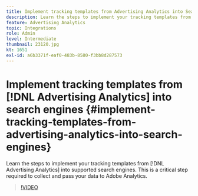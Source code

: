 ```yaml
---
title: Implement tracking templates from Advertising Analytics into Search Engines
description: Learn the steps to implement your tracking templates from Advertising Analytics into supported search engines. 
feature: Advertising Analytics
topic: Integrations
role: Admin
level: Intermediate
thumbnail: 23120.jpg
kt: 1651
exl-id: a6b3371f-eaf0-483b-8580-f3bb8d287573
---
```

# Implement tracking templates from [!DNL Advertising Analytics] into search engines {#implement-tracking-templates-from-advertising-analytics-into-search-engines}

Learn the steps to implement your tracking templates from [!DNL Advertising Analytics] into supported search engines. This is a critical step required to collect and pass your data to Adobe Analytics.

>[!VIDEO](https://video.tv.adobe.com/v/23120/?quality=12&learn=on)
